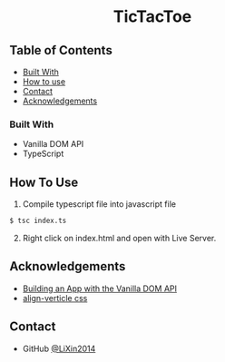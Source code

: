 <!-- Please update value in the {}  -->

<h1 align="center">TicTacToe</h1>

<!-- TABLE OF CONTENTS -->

## Table of Contents

- [Built With](#built-with)
- [How to use](#how-to-use)
- [Contact](#contact)
- [Acknowledgements](#acknowledgements)

### Built With

- Vanilla DOM API
- TypeScript

## How To Use

<!-- Example: -->
1. Compile typescript file into javascript file
```bash
$ tsc index.ts
```
2. Right click on index.html and open with Live Server.

## Acknowledgements

<!-- This section should list any articles or add-ons/plugins that helps you to complete the project. This is optional but it will help you in the future. For example: -->

- [Building an App with the Vanilla DOM API](https://ui.dev/dom)
- [align-verticle css](https://stackoverflow.com/questions/75586785/html-button-moves-aftter-being-clicked-on/75587738#75587738*/)

## Contact

- GitHub [@LiXin2014](https://github.com/LiXin2014/)
